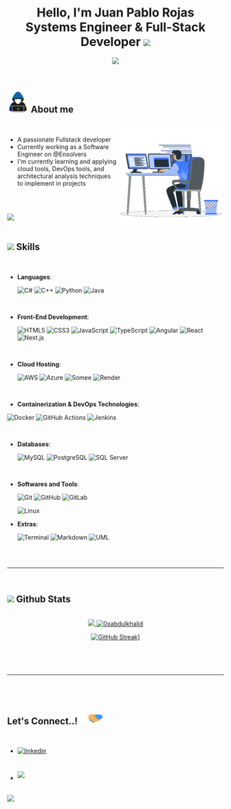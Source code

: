 
<h1 align="center"><b>Hello, I'm Juan Pablo Rojas</b><br>Systems Engineer & Full-Stack Developer <img src="https://media.giphy.com/media/hvRJCLFzcasrR4ia7z/giphy.gif" width="35"></h1>

<!--  -->
<p align="center">
  <a href="https://github.com/DenverCoder1/readme-typing-svg"><img src="https://readme-typing-svg.herokuapp.com?font=Time+New+Roman&color=cyan&size=25&center=true&vCenter=true&width=600&height=100&lines=Juan+Pablo+Rojas;Software+Engineer+Full-Stack+Developer+;Software+Architecture+Enthusiast;Love+to+learn+new+stuffs.."></a>
</p>


<br>



	
## <picture><img src = "https://github.com/0xAbdulKhalid/0xAbdulKhalid/raw/main/assets/mdImages/about_me.gif" width = 50px></picture> **About me**

<picture> <img align="right" src="https://github.com/0xAbdulKhalid/0xAbdulKhalid/raw/main/assets/mdImages/Right_Side.gif" width = 250px></picture>

<br>

- A passionate Fullstack developer
- Currently working as a Software Engineer on @Ensolvers
- I'm currently learning and applying cloud tools, DevOps tools, and architectural analysis techniques to implement in projects


<br><br>

<img src="https://user-images.githubusercontent.com/73097560/115834477-dbab4500-a447-11eb-908a-139a6edaec5c.gif"><br><br>

## <img src="https://media2.giphy.com/media/QssGEmpkyEOhBCb7e1/giphy.gif?cid=ecf05e47a0n3gi1bfqntqmob8g9aid1oyj2wr3ds3mg700bl&rid=giphy.gif" width ="25"><b> Skills</b>
<br>

<p align="center">

- **Languages**:
    
    ![C#](https://img.shields.io/badge/C%23-232370ED.svg?style=for-the-badge&logo=c-sharp&logoColor=white)
    ![C++](https://img.shields.io/badge/C++%20-%2300599C.svg?style=for-the-badge&logo=c%2B%2B&logoColor=white)
    ![Python](https://img.shields.io/badge/Python%20-%2314354C.svg?style=for-the-badge&logo=python&logoColor=white)
    ![Java](https://img.shields.io/badge/Java-ED8B00.svg?style=for-the-badge&logo=java&logoColor=white)


<br>   
    
- **Front-End Development**:

   ![HTML5](https://img.shields.io/badge/HTML5%20-%23E34F26.svg?style=for-the-badge&logo=html5&logoColor=white)
   ![CSS3](https://img.shields.io/badge/CSS%20-%231572B6.svg?style=for-the-badge&logo=css3&logoColor=white)
   ![JavaScript](https://img.shields.io/badge/JavaScript%20-%23F7DF1E.svg?style=for-the-badge&logo=javascript&logoColor=black)
  ![TypeScript](https://img.shields.io/badge/TypeScript-3178C6.svg?style=for-the-badge&logo=typescript&logoColor=white)
  ![Angular](https://img.shields.io/badge/Angular-DD0031.svg?style=for-the-badge&logo=angular&logoColor=white)
  ![React](https://img.shields.io/badge/React-61DAFB.svg?style=for-the-badge&logo=react&logoColor=black)
  ![Next.js](https://img.shields.io/badge/Next.js-000000.svg?style=for-the-badge&logo=next-dot-js&logoColor=white)





<br>

- **Cloud Hosting**:

   ![AWS](https://img.shields.io/badge/AWS-%23FF9900.svg?style=for-the-badge&logo=amazon-aws&logoColor=white)
![Azure](https://img.shields.io/badge/Azure-%230072C6.svg?style=for-the-badge&logo=microsoft-azure&logoColor=white)
![Somee](https://img.shields.io/badge/Somee-00468C.svg?style=for-the-badge&logo=s&logoColor=white)
![Render](https://img.shields.io/badge/Render-0468D7.svg?style=for-the-badge&logo=render&logoColor=white)
    
<br>

- **Containerization & DevOps Technologies**:


![Docker](https://img.shields.io/badge/Docker-%230db7ed.svg?style=for-the-badge&logo=docker&logoColor=white) 
![GitHub Actions](https://img.shields.io/badge/GitHub%20Actions-%232671E5.svg?style=for-the-badge&logo=github-actions&logoColor=white) 
![Jenkins](https://img.shields.io/badge/Jenkins-%232C5263.svg?style=for-the-badge&logo=jenkins&logoColor=white) 

<br>

- **Databases**:

    ![MySQL](https://img.shields.io/badge/mysql-%2300f.svg?style=for-the-badge&logo=mysql&logoColor=white)
    ![PostgreSQL](https://img.shields.io/badge/postgresql-%23316192.svg?style=for-the-badge&logo=postgresql&logoColor=white)
    ![SQL Server](https://img.shields.io/badge/sql%20server-%23CC2927.svg?style=for-the-badge&logo=microsoft-sql-server&logoColor=white)


<br>

- **Softwares and Tools**:

    ![Git](https://img.shields.io/badge/git-%23F05033.svg?style=for-the-badge&logo=git&logoColor=white)
    ![GitHub](https://img.shields.io/badge/github-%23121011.svg?style=for-the-badge&logo=github&logoColor=white)
    ![GitLab](https://img.shields.io/badge/gitlab-%23181717.svg?style=for-the-badge&logo=gitlab&logoColor=white)

    ![Linux](https://img.shields.io/badge/Linux-FCC624?style=for-the-badge&logo=linux&logoColor=black) 





- **Extras**:

  ![Terminal](https://img.shields.io/badge/Terminal-%23054020?style=for-the-badge&logo=gnu-bash&logoColor=white)
    ![Markdown](https://img.shields.io/badge/markdown-%23000000.svg?style=for-the-badge&logo=markdown&logoColor=white)
    ![UML](https://img.shields.io/badge/UML-%23000000.svg?style=for-the-badge&logo=uml&logoColor=white)
 


</p>

<br>
<br>

-----

<br>


## <img src="https://media.giphy.com/media/iY8CRBdQXODJSCERIr/giphy.gif" width="35"><b> Github Stats </b>
<br>

<div align="center">

<a href="https://github.com/juanrojas09/">
  <img src="https://github-readme-stats.vercel.app/api?username=juanrojas09&include_all_commits=true&count_private=true&show_icons=true&line_height=20&title_color=7A7ADB&icon_color=2234AE&text_color=D3D3D3&bg_color=0,000000,130F40" width="450"/>
  <img src="https://github-readme-stats.vercel.app/api/top-langs?username=juanrojas09&show_icons=true&locale=en&layout=compact&line_height=20&title_color=7A7ADB&icon_color=2234AE&text_color=D3D3D3&bg_color=0,000000,130F40" width="375"  alt="0xabdulkhalid"/>
  
</a>

[![GitHub Streak](https://streak-stats.demolab.com/?user=juanrojas09)](https://git.io/streak-stats)]

</div>


<br>
<br>
<br>

-----

<br>
<br>

## <b> Let's Connect..!</b><img src="https://github.com/0xAbdulKhalid/0xAbdulKhalid/raw/main/assets/mdImages/handshake.gif" width ="80">
<br>
<div align='left'>

<ul>

<li>
<a href="https://www.linkedin.com/in/juan-pablo-rojas-5b97431b8/" target="_blank">
<img src="https://img.shields.io/badge/linkedin:  juanrojas-%2300acee.svg?color=405DE6&style=for-the-badge&logo=linkedin&logoColor=white" alt=linkedin style="margin-bottom: 5px;"/>
</a>
</li>

<br>



<br>

<li>
<a href="mailto:juan_pablo_rojas@hotmail.com" target="_blank">
<img src="https://img.shields.io/badge/outlook:  juanrojas-%23EA4335.svg?style=for-the-badge&logo=outlook&logoColor=white" t=mail style="margin-bottom: 5px;" />
</a>
</li>
	
</ul>
</div>

<br>
<img src="https://user-images.githubusercontent.com/73097560/115834477-dbab4500-a447-11eb-908a-139a6edaec5c.gif">
<br>
<br>
<br>

<br>
<br>
<br>
<br>



<br>
